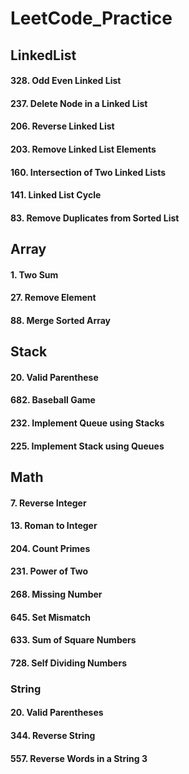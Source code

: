 # LeetCode_Practice

## LinkedList
#### 328. Odd Even Linked List
#### 237. Delete Node in a Linked List
#### 206. Reverse Linked List
#### 203. Remove Linked List Elements
#### 160. Intersection of Two Linked Lists
#### 141. Linked List Cycle
#### 83. Remove Duplicates from Sorted List

## Array
#### 1. Two Sum
#### 27. Remove Element
#### 88. Merge Sorted Array


## Stack
#### 20. Valid Parenthese
#### 682. Baseball Game
#### 232. Implement Queue using Stacks
#### 225. Implement Stack using Queues


## Math
#### 7. Reverse Integer
#### 13. Roman to Integer
#### 204. Count Primes
#### 231. Power of Two
#### 268. Missing Number
#### 645. Set Mismatch
#### 633. Sum of Square Numbers
#### 728. Self Dividing Numbers

### String
#### 20. Valid Parentheses
#### 344. Reverse String
#### 557. Reverse Words in a String 3
